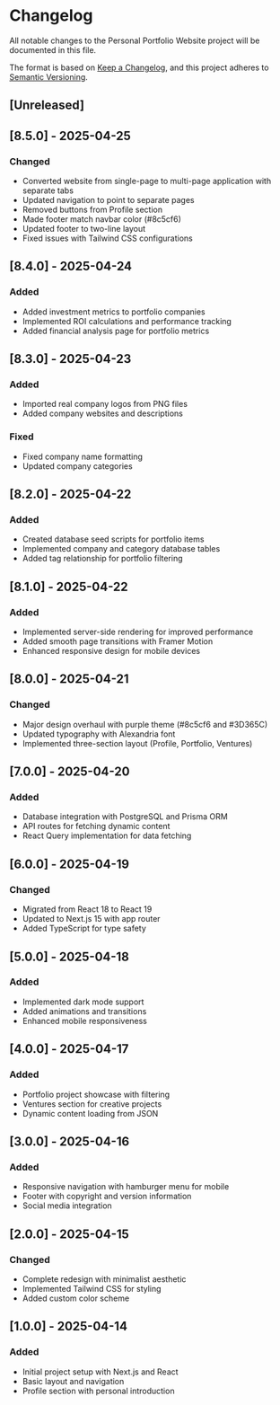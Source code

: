 # Changelog

All notable changes to the Personal Portfolio Website project will be documented in this file.

The format is based on [Keep a Changelog](https://keepachangelog.com/en/1.0.0/),
and this project adheres to [Semantic Versioning](https://semver.org/spec/v2.0.0.html).

## [Unreleased]

## [8.5.0] - 2025-04-25
### Changed
- Converted website from single-page to multi-page application with separate tabs
- Updated navigation to point to separate pages
- Removed buttons from Profile section
- Made footer match navbar color (#8c5cf6)
- Updated footer to two-line layout
- Fixed issues with Tailwind CSS configurations

## [8.4.0] - 2025-04-24
### Added
- Added investment metrics to portfolio companies
- Implemented ROI calculations and performance tracking
- Added financial analysis page for portfolio metrics

## [8.3.0] - 2025-04-23
### Added
- Imported real company logos from PNG files
- Added company websites and descriptions

### Fixed
- Fixed company name formatting
- Updated company categories

## [8.2.0] - 2025-04-22
### Added
- Created database seed scripts for portfolio items
- Implemented company and category database tables
- Added tag relationship for portfolio filtering

## [8.1.0] - 2025-04-22
### Added
- Implemented server-side rendering for improved performance
- Added smooth page transitions with Framer Motion
- Enhanced responsive design for mobile devices

## [8.0.0] - 2025-04-21
### Changed
- Major design overhaul with purple theme (#8c5cf6 and #3D365C)
- Updated typography with Alexandria font
- Implemented three-section layout (Profile, Portfolio, Ventures)

## [7.0.0] - 2025-04-20
### Added
- Database integration with PostgreSQL and Prisma ORM
- API routes for fetching dynamic content
- React Query implementation for data fetching

## [6.0.0] - 2025-04-19
### Changed
- Migrated from React 18 to React 19
- Updated to Next.js 15 with app router
- Added TypeScript for type safety

## [5.0.0] - 2025-04-18
### Added
- Implemented dark mode support
- Added animations and transitions
- Enhanced mobile responsiveness

## [4.0.0] - 2025-04-17
### Added
- Portfolio project showcase with filtering
- Ventures section for creative projects
- Dynamic content loading from JSON

## [3.0.0] - 2025-04-16
### Added
- Responsive navigation with hamburger menu for mobile
- Footer with copyright and version information
- Social media integration

## [2.0.0] - 2025-04-15
### Changed
- Complete redesign with minimalist aesthetic
- Implemented Tailwind CSS for styling
- Added custom color scheme

## [1.0.0] - 2025-04-14
### Added
- Initial project setup with Next.js and React
- Basic layout and navigation
- Profile section with personal introduction